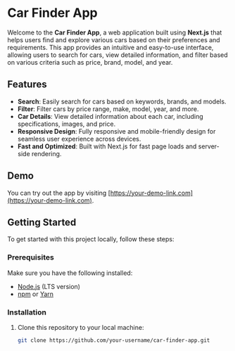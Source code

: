 # Car Finder App

Welcome to the **Car Finder App**, a web application built using **Next.js** that helps users find and explore various cars based on their preferences and requirements. This app provides an intuitive and easy-to-use interface, allowing users to search for cars, view detailed information, and filter based on various criteria such as price, brand, model, and year.

## Features

- **Search**: Easily search for cars based on keywords, brands, and models.
- **Filter**: Filter cars by price range, make, model, year, and more.
- **Car Details**: View detailed information about each car, including specifications, images, and price.
- **Responsive Design**: Fully responsive and mobile-friendly design for seamless user experience across devices.
- **Fast and Optimized**: Built with Next.js for fast page loads and server-side rendering.

## Demo

You can try out the app by visiting [https://your-demo-link.com](https://your-demo-link.com).

## Getting Started

To get started with this project locally, follow these steps:

### Prerequisites

Make sure you have the following installed:

- [Node.js](https://nodejs.org/) (LTS version)
- [npm](https://www.npmjs.com/) or [Yarn](https://yarnpkg.com/)

### Installation

1. Clone this repository to your local machine:

   ```bash
   git clone https://github.com/your-username/car-finder-app.git

